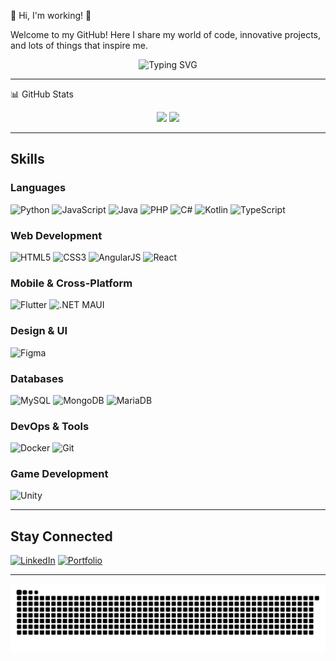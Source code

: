🌟 Hi, I'm working! 🚀

Welcome to my GitHub! Here I share my world of code, innovative projects, and lots of things that inspire me.
<p align="center"> <img src="https://readme-typing-svg.demolab.com?font=Fira+Code&size=22&pause=1000&color=F75C7E&center=true&vCenter=true&width=600&lines=Full-Stack+Developer;Passionate+about+Web+%26+Mobile;Always+learning+new+technologies!" alt="Typing SVG" /> </p>

---

📊 GitHub Stats
<div align="center"> <img height="180em" src="https://github-readme-stats.vercel.app/api?username=Gaujap&show_icons=true&theme=radical&count_private=true" /> <img height="180em" src="https://github-readme-stats.vercel.app/api/top-langs/?username=Gaujap&layout=compact&theme=radical" /> </div>

---

## Skills

### Languages
![Python](https://img.shields.io/badge/Python-3776AB?style=for-the-badge&logo=python&logoColor=white)  ![JavaScript](https://img.shields.io/badge/JavaScript-F7DF1E?style=for-the-badge&logo=javascript&logoColor=black)  ![Java](https://img.shields.io/badge/Java-007396?style=for-the-badge&logo=java&logoColor=white)  ![PHP](https://img.shields.io/badge/PHP-777BB4?style=for-the-badge&logo=php&logoColor=white)  ![C#](https://img.shields.io/badge/C%23-239120?style=for-the-badge&logo=c-sharp&logoColor=white)  ![Kotlin](https://img.shields.io/badge/Kotlin-0095D5?style=for-the-badge&logo=kotlin&logoColor=white)  ![TypeScript](https://img.shields.io/badge/TypeScript-3178C6?style=for-the-badge&logo=typescript&logoColor=white)

### Web Development
![HTML5](https://img.shields.io/badge/HTML5-E34F26?style=for-the-badge&logo=html5&logoColor=white)  ![CSS3](https://img.shields.io/badge/CSS3-1572B6?style=for-the-badge&logo=css3&logoColor=white)  ![AngularJS](https://img.shields.io/badge/AngularJS-E23237?style=for-the-badge&logo=angularjs&logoColor=white)  ![React](https://img.shields.io/badge/React-61DAFB?style=for-the-badge&logo=react&logoColor=black)

### Mobile & Cross-Platform
![Flutter](https://img.shields.io/badge/Flutter-02569B?style=for-the-badge&logo=flutter&logoColor=white)  ![.NET MAUI](https://img.shields.io/badge/.NET%20MAUI-512BD4?style=for-the-badge&logo=dot-net&logoColor=white)

### Design & UI
![Figma](https://img.shields.io/badge/Figma-F24E1E?style=for-the-badge&logo=figma&logoColor=white)

### Databases
![MySQL](https://img.shields.io/badge/MySQL-4479A1?style=for-the-badge&logo=mysql&logoColor=white)  ![MongoDB](https://img.shields.io/badge/MongoDB-47A248?style=for-the-badge&logo=mongodb&logoColor=white)  ![MariaDB](https://img.shields.io/badge/MariaDB-003545?style=for-the-badge&logo=mariadb&logoColor=white)

### DevOps & Tools
![Docker](https://img.shields.io/badge/Docker-2496ED?style=for-the-badge&logo=docker&logoColor=white)  ![Git](https://img.shields.io/badge/Git-F05032?style=for-the-badge&logo=git&logoColor=white)

### Game Development
![Unity](https://img.shields.io/badge/Unity-FFFFFF?style=for-the-badge&logo=unity&logoColor=black)

---

## Stay Connected

[![LinkedIn](https://img.shields.io/badge/LinkedIn-Profile-blue?style=flat&logo=linkedin)](https://www.linkedin.com/in/gabriel-debarnot/)  [![Portfolio](https://img.shields.io/badge/Portfolio-Visit-brightgreen?style=flat)](https://ilarrive.com)

---

![Snake GIF](https://github.com/Gaujap/Gaujap/blob/output/github-snake-dark.svg)

<!---

*## 3. Mes Trophées

[![Trophées GitHub](https://github-profile-trophy.vercel.app/?username=Gaujap&theme=onedark)](https://github.com/ryo-ma/github-profile-trophy)


---

## My Projects

- **Project A** : Une description rapide de ce projet innovant… [Voir le repo](#)
- **Project B** : Une autre aventure tech à découvrir… [Voir le repo](#)
- **Project C** : Encore une idée folle qui a pris forme… [Voir le repo](#)

--->
